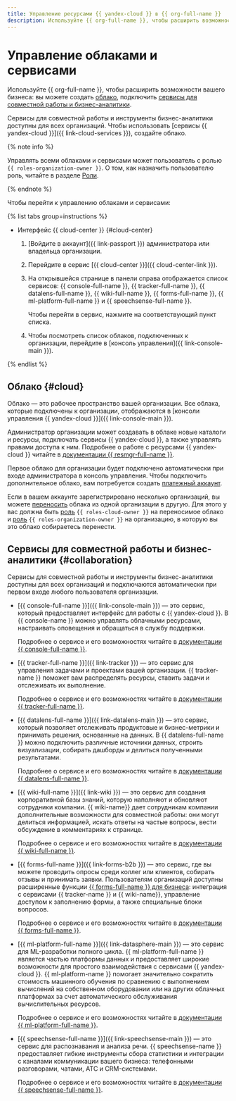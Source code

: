 ```yaml
---
title: Управление ресурсами {{ yandex-cloud }} в {{ org-full-name }}
description: Используйте {{ org-full-name }}, чтобы расширить возможности вашего бизнеса. Облако — это рабочее пространство вашей организации. Все облака, которые подключены к организации, отображаются в разделе «Облака и сервисы».
---
```


# Управление облаками и сервисами

Используйте {{ org-full-name }}, чтобы расширить возможности вашего бизнеса: вы можете создать [облако](#cloud), подключить [сервисы для совместной работы и бизнес-аналитики](#collaboration).

Сервисы для совместной работы и инструменты бизнес-аналитики доступны для всех организаций. Чтобы использовать [сервисы {{ yandex-cloud }}]({{ link-cloud-services }}), создайте облако.

{% note info %}

Управлять всеми облаками и сервисами может пользователь с ролью `{{ roles-organization-owner }}`. О том, как назначить пользователю роль, читайте в разделе [Роли](../security/index.md#admin).

{% endnote %}

Чтобы перейти к управлению облаками и сервисами:

{% list tabs group=instructions %}

- Интерфейс {{ cloud-center }} {#cloud-center}

  1. [Войдите в аккаунт]({{ link-passport }}) администратора или владельца организации.

  1. Перейдите в сервис [{{ cloud-center }}]({{ cloud-center-link }}).

  1. На открывшейся странице в панели справа отображается список сервисов: {{ console-full-name }}, {{ tracker-full-name }}, {{ datalens-full-name }}, {{ wiki-full-name }}, {{ forms-full-name }}, {{ ml-platform-full-name }} и {{ speechsense-full-name }}.

      Чтобы перейти в сервис, нажмите на соответствующий пункт списка.

  1. Чтобы посмотреть список облаков, подключенных к организации, перейдите в [консоль управления]({{ link-console-main }}).

{% endlist %}

## Облако {#cloud}

Облако — это рабочее пространство вашей организации. Все облака, которые подключены к организации, отображаются в [консоли управления {{ yandex-cloud }}]({{ link-console-main }}).

Администратор организации может создавать в облаке новые каталоги и ресурсы, подключать сервисы {{ yandex-cloud }}, а также управлять правами доступа к ним. Подробнее о работе с ресурсами {{ yandex-cloud }} читайте в [документации {{ resmgr-full-name }}](../../resource-manager/concepts/resources-hierarchy.md).

Первое облако для организации будет подключено автоматически при входе администратора в консоль управления. Чтобы подключить дополнительное облако, вам потребуется создать [платежный аккаунт](../../billing/quickstart/).

Если в вашем аккаунте зарегистрировано несколько организаций, вы можете [переносить](../../resource-manager/operations/cloud/change-organization.md) облака из одной организации в другую. Для этого у вас должна быть [роль](../../resource-manager/security/index.md#resource-manager-clouds-owner) `{{ roles-cloud-owner }}` на переносимое облако и [роль](../security/index.md#organization-manager-organizations-owner) `{{ roles-organization-owner }}` на организацию, в которую вы это облако собираетесь перенести.

## Сервисы для совместной работы и бизнес-аналитики {#collaboration}


Сервисы для совместной работы и инструменты бизнес-аналитики доступны для всех организаций и подключаются автоматически при первом входе любого пользователя организации. 

* [{{ console-full-name }}]({{ link-console-main }}) — это сервис, который предоставляет интерфейс для работы с {{ yandex-cloud }}. В {{ console-name }} можно управлять облачными ресурсами, настраивать оповещения и обращаться в службу поддержки.

    Подробнее о сервисе и его возможностях читайте в [документации {{ console-full-name }}](../../console/index.yaml).

* [{{ tracker-full-name }}]({{ link-tracker }}) — это сервис для управления задачами и проектами вашей организации. {{ tracker-name }} поможет вам распределять ресурсы, ставить задачи и отслеживать их выполнение.

    Подробнее о сервисе и его возможностях читайте в [документации {{ tracker-full-name }}](../../tracker/index.yaml).

* [{{ datalens-full-name }}]({{ link-datalens-main }}) — это сервис, который позволяет отслеживать продуктовые и бизнес-метрики и принимать решения, основанные на данных. В {{ datalens-full-name }} можно подключить различные источники данных, строить визуализации, собирать дашборды и делиться полученными результатами.

    Подробнее о сервисе и его возможностях читайте в [документации {{ datalens-full-name }}](../../datalens/index.yaml).

* [{{ wiki-full-name }}]({{ link-wiki }}) —  это сервис для создания корпоративной базы знаний, которую наполняют и обновляют сотрудники компании. {{ wiki-name}} дает сотрудникам компании дополнительные возможности для совместной работы: они могут делиться информацией, искать ответы на частые вопросы, вести обсуждение в комментариях к странице.

    Подробнее о сервисе и его возможностях читайте в [документации {{ wiki-full-name }}](../../wiki/index.yaml).

* [{{ forms-full-name }}]({{ link-forms-b2b }}) — это сервис, где вы можете проводить опросы среди коллег или клиентов, собирать отзывы и принимать заявки. Пользователям организаций доступны расширенные функции [{{ forms-full-name }} для бизнеса](../../forms/forms-for-org.md): интеграция с сервисами {{ tracker-name }} и {{ wiki-name}}, управление доступом к заполнению формы, а также специальные блоки вопросов.

    Подробнее о сервисе и его возможностях читайте в [документации {{ forms-full-name }}](../../forms/index.yaml).

* [{{ ml-platform-full-name }}]({{ link-datasphere-main }}) — это сервис для ML-разработки полного цикла. {{ ml-platform-full-name }} является частью платформы данных и предоставляет широкие возможности для простого взаимодействия с сервисами {{ yandex-cloud }}. {{ ml-platform-name }} помогает значительно сократить стоимость машинного обучения по сравнению с выполнением вычислений на собственном оборудовании или на других облачных платформах за счет автоматического обслуживания вычислительных ресурсов.

    Подробнее о сервисе и его возможностях читайте в [документации {{ ml-platform-full-name }}](../../datasphere/index.yaml).

* [{{ speechsense-full-name }}]({{ link-speechsense-main }}) — это сервис для распознавания и анализа речи. {{ speechsense-name }} предоставляет гибкие инструменты сбора статистики и интеграции с каналами коммуникации вашего бизнеса: телефонными разговорами, чатами, АТС и CRM-системами.

    Подробнее о сервисе и его возможностях читайте в [документации {{ speechsense-full-name }}](../../speechsense/index.yaml).


